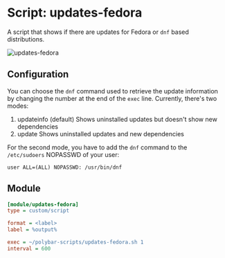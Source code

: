 # Script: updates-fedora

A script that shows if there are updates for Fedora or `dnf` based distributions.

![updates-fedora](screenshots/1.png)

## Configuration

You can choose the `dnf` command used to retrieve the update information by 
changing the number at the end of the `exec` line. Currently, there's two modes:

1. updateinfo (default)
   Shows uninstalled updates but doesn't show new dependencies
2. update
   Shows uninstalled updates and new dependencies

For the second mode, you have to add the `dnf` command to the `/etc/sudoers` 
NOPASSWD of your user:

```
user ALL=(ALL) NOPASSWD: /usr/bin/dnf
```

## Module

```ini
[module/updates-fedora]
type = custom/script

format = <label>
label = %output%

exec = ~/polybar-scripts/updates-fedora.sh 1
interval = 600
```

